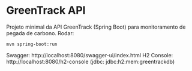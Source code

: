 # GreenTrack API

Projeto minimal da API GreenTrack (Spring Boot) para monitoramento de pegada de carbono.
Rodar:
```
mvn spring-boot:run
```
Swagger: http://localhost:8080/swagger-ui/index.html
H2 Console: http://localhost:8080/h2-console (jdbc: jdbc:h2:mem:greentrackdb)
